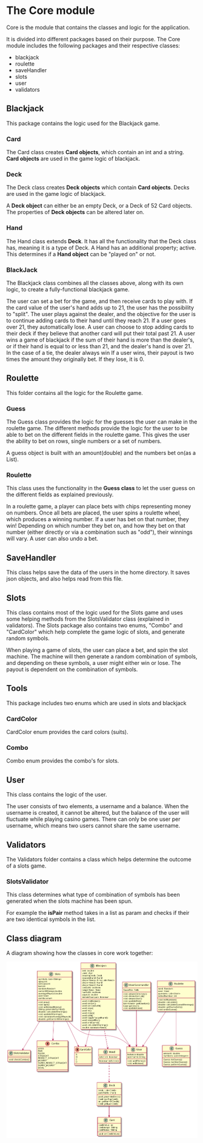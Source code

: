 # The Core module

Core is the module that contains the classes and logic for the application.

It is divided into different packages based on their purpose. The Core module includes the following
packages and their respective classes:


- blackjack
- roulette
- saveHandler
- slots
- user
- validators

## Blackjack

This package contains the logic used for the Blackjack game.

### Card
The Card class creates **Card objects**, which contain an int and a string. 
 **Card objects** are used in the game logic of blackjack.

### Deck

The Deck class creates  **Deck objects** which contain **Card objects**. Decks are used in
the game logic of blackjack.

A **Deck object** can either be an empty Deck, or a Deck of 52 Card objects. 
The properties of **Deck objects** can be altered later on.

### Hand

The Hand class extends **Deck**. It has all the functionality that the Deck class has, meaning it is a type of Deck. 
A Hand has an additional property; active. 
This determines if a **Hand object** can be "played on" or not.

### BlackJack

The Blackjack class combines all the classes above, along with its own logic, to create a fully-functional
blackjack game.

The user can set a bet for the game, and then receive cards to play with. 
If the card value of the user's hand adds up to 21, the user has the possibility to "split".
The user plays against the dealer, and the objective for the user is to continue adding cards to 
their hand until they reach 21. If a user goes over 21, they automatically lose. A user can choose
to stop adding cards to their deck if they believe that another card will put their total past 21. 
A user wins a game of blackjack if the sum of their hand is more than the dealer's, or if their
hand is equal to or less than 21, and the dealer's hand is over 21. In the case of a tie, the dealer always win
If a user wins, their payout is two times the amount they originally bet. If they lose, it is 0.

## Roulette

This folder contains all the logic for the Roulette game.


### Guess

The Guess class provides the logic for the guesses the user can make in the roulette game. 
The different methods provide the logic for the user to be able to bet on the different fields in the roulette game. 
This gives the user the ability to bet on rows, single numbers or a set of numbers.

A guess object is built with an amount(double) and the numbers bet on(as a List).

### Roulette
This class uses the functionality in the **Guess class** to let the user guess on the different fields as explained previously.

In a roulette game, a player can place bets with chips representing money on numbers. Once all bets are placed,
the user spins a roulette wheel, which produces a winning number. If a user has bet on that number,
they win! Depending on which number they bet on, and how they bet on that number (either directly
or via a combination such as "odd"), their winnings will vary. A user can also undo a bet.


## SaveHandler

This class helps save the data of the users in the home directory. 
It saves json objects, and also helps read from this file.

## Slots

This class contains most of the logic used for the Slots game
and uses some helping methods from the SlotsValidator class (explained in validators).
The Slots package also contains two enums, "Combo" and "CardColor" which help complete the 
game logic of slots, and generate random symbols.

When playing a game of slots, the user can place a bet, and spin the slot machine.
The machine will then generate a random combination of symbols, and depending on these symbols, 
a user might either win or lose. The payout is dependent on the combination of symbols.

## Tools
This package includes two enums which are used in slots and blackjack

### CardColor
CardColor enum provides the card colors (suits).

### Combo
Combo enum provides the combo's for slots.

## User

This class contains the logic of the user.

The user consists of two elements, a username and a balance. 
When the username is created, it cannot be altered, but the balance of the user will fluctuate while playing casino games. 
There can only be one user per username, which means two users cannot share the same username.

## Validators

The Validators folder contains a class which helps determine the outcome of a slots game.

### SlotsValidator

This class determines what type of combination of symbols has been generated when the slots machine has been spun.

For example the **isPair** method takes in a list as param and checks if their are two identical symbols in the list.

## Class diagram

A diagram showing how the classes in core work together: 

![class diagram](docs/Images/classDiagramCoreUP.png)
